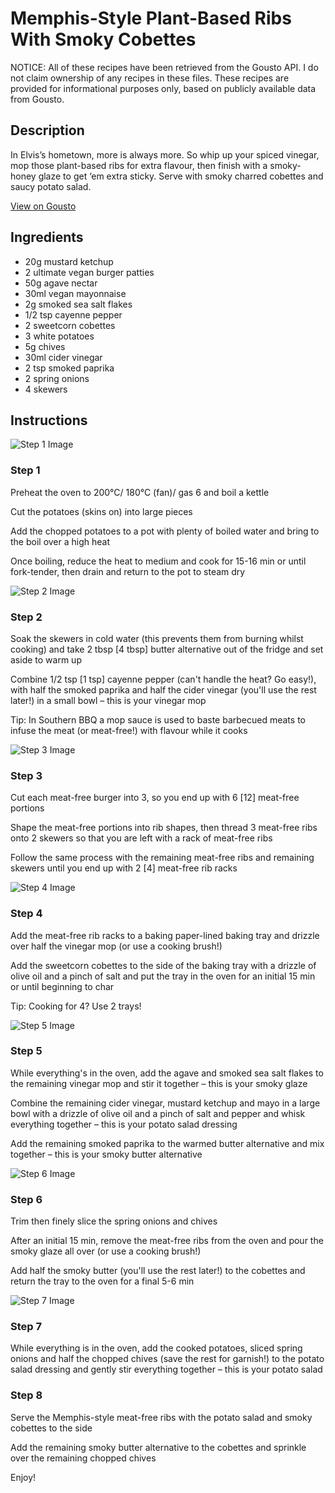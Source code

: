 # Memphis-Style Plant-Based Ribs With Smoky Cobettes

NOTICE: All of these recipes have been retrieved from the Gousto API. I do not claim ownership of any recipes in these files. These recipes are provided for informational purposes only, based on publicly available data from Gousto.

## Description

In Elvis’s hometown, more is always more. So whip up your spiced vinegar, mop those plant-based ribs for extra flavour, then finish with a smoky-honey glaze to get ‘em extra sticky. Serve with smoky charred cobettes and saucy potato salad.

[View on Gousto](https://www.gousto.co.uk/recipes/cookbook/memphis-style-plant-based-ribs-with-potato-salad-smoky-cobettes)

## Ingredients

- 20g mustard ketchup
- 2 ultimate vegan burger patties
- 50g agave nectar
- 30ml vegan mayonnaise
- 2g smoked sea salt flakes
- 1/2 tsp cayenne pepper
- 2 sweetcorn cobettes
- 3 white potatoes
- 5g chives
- 30ml cider vinegar
- 2 tsp smoked paprika
- 2 spring onions
- 4 skewers

## Instructions

![Step 1 Image](https://production-media.gousto.co.uk/cms/recipe-step-image/Step-1-1650985668784-x200.jpg)

### Step 1

Preheat the oven to 200°C/ 180°C (fan)/ gas 6 and boil a kettle

Cut the potatoes (skins on) into large pieces

Add the chopped potatoes to a pot with plenty of boiled water and bring to the boil over a high heat

Once boiling, reduce the heat to medium and cook for 15-16 min or until fork-tender, then drain and return to the pot to steam dry

![Step 2 Image](https://production-media.gousto.co.uk/cms/recipe-step-image/Step-2-1650985673567-x200.jpg)

### Step 2

Soak the skewers in cold water (this prevents them from burning whilst cooking) and take 2 tbsp <span class="text-danger">[4 tbsp]</span> butter alternative out of the fridge and set aside to warm up

Combine 1/2 tsp <span class="text-danger">[1 tsp] </span>cayenne pepper (can't handle the heat? Go easy!), with half the smoked paprika and half the cider vinegar (you'll use the rest later!) in a small bowl – this is your vinegar mop

Tip: In Southern BBQ a mop sauce is used to baste barbecued meats to infuse the meat (or meat-free!) with flavour while it cooks

![Step 3 Image](https://production-media.gousto.co.uk/cms/recipe-step-image/Step-3-1650985684607-x200.jpg)

### Step 3

Cut each meat-free burger into 3, so you end up with 6 <span class="text-danger">[12]</span> meat-free portions

Shape the meat-free portions into rib shapes, then thread 3 meat-free ribs onto 2 skewers so that you are left with a rack of meat-free ribs

Follow the same process with the remaining meat-free ribs and remaining skewers until you end up with 2 <span class="text-danger">[4]</span> meat-free rib racks

![Step 4 Image](https://production-media.gousto.co.uk/cms/recipe-step-image/Step-4-1650985741464-x200.jpg)

### Step 4

Add the meat-free rib racks to a baking paper-lined baking tray and drizzle over half the vinegar mop (or use a cooking brush!)

Add the sweetcorn cobettes to the side of the baking tray with a drizzle of olive oil and a pinch of salt and put the tray in the oven for an initial 15 min or until beginning to char

Tip: Cooking for 4? Use 2 trays!

![Step 5 Image](https://production-media.gousto.co.uk/cms/recipe-step-image/Step-5-1650985753381-x200.jpg)

### Step 5

While everything's in the oven, add the agave and smoked sea salt flakes to the remaining vinegar mop and stir it together – this is your smoky glaze

Combine the remaining cider vinegar, mustard ketchup and mayo in a large bowl with a drizzle of olive oil and a pinch of salt and pepper and whisk everything together – this is your potato salad dressing

Add the remaining smoked paprika to the warmed butter alternative and mix together – this is your smoky butter alternative

![Step 6 Image](https://production-media.gousto.co.uk/cms/recipe-step-image/Step-6-1650985771861-x200.jpg)

### Step 6

Trim then finely slice the spring onions and chives

After an initial 15 min, remove the meat-free ribs from the oven and pour the smoky glaze all over (or use a cooking brush!)

Add half the smoky butter (you'll use the rest later!) to the cobettes and return the tray to the oven for a final 5-6 min

![Step 7 Image](https://production-media.gousto.co.uk/cms/recipe-step-image/Step-7-1650985782658-x200.jpg)

### Step 7

While everything is in the oven, add the cooked potatoes, sliced spring onions and half the chopped chives (save the rest for garnish!) to the potato salad dressing and gently stir everything together – this is your potato salad

### Step 8

Serve the Memphis-style meat-free ribs with the potato salad and smoky cobettes to the side

Add the remaining smoky butter alternative to the cobettes and sprinkle over the remaining chopped chives

Enjoy!

